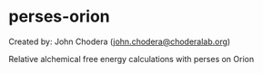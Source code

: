 # perses-orion

Created by: John Chodera (john.chodera@choderalab.org)

Relative alchemical free energy calculations with perses on Orion
